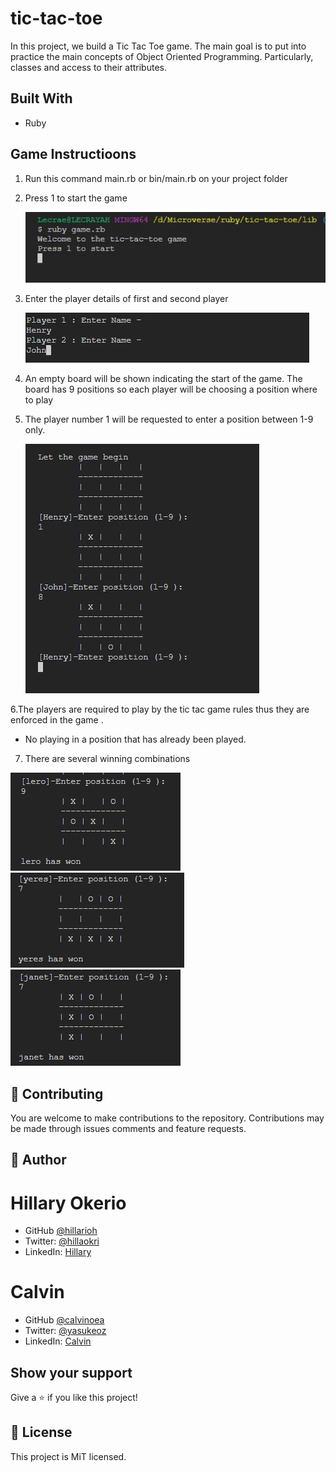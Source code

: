 # tic-tac-toe

In this project, we build a Tic Tac Toe game. The main goal is to put into practice the main concepts of Object Oriented Programming. Particularly, classes and access to their attributes.

## Built With

- Ruby

## Game Instructioons

1. Run this command main.rb or bin/main.rb on your project folder
2. Press 1 to start the game

   ![welcome](./welcome.JPG)

3. Enter the player details of first and second player

   ![player](./player.JPG)

4. An empty board will be shown indicating the start of the game. The board has 9 positions so each player will be choosing a position where to play
5. The player number 1 will be requested to enter a position between 1-9 only.

   ![position](./position.JPG)

6.The players are required to play by the tic tac game rules thus they are enforced in the game .

- No playing in a position that has already been played.

7. There are several winning combinations

![diagonal win](./win_d.png)
![Horizontal win](./win_h.png)
![Vertical win](./win_v.png)

## 🤝 Contributing

You are welcome to make contributions to the repository. Contributions may be made through issues comments and feature requests.

## 👤 Author

# Hillary Okerio

- GitHub [@hillarioh](https://github.com/hillarioh/)
- Twitter: [@hillaokri](https://twitter.com/hillaokri)
- LinkedIn: [Hillary](https://www.linkedin.com/in/hillaryokerio/)

# Calvin

- GitHub [@calvinoea](https://github.com/calvinoea/)
- Twitter: [@yasukeoz](https://twitter.com/yasukeoz)
- LinkedIn: [Calvin](https://www.linkedin.com/in/calvin-ebun-amu-9b200017a/)

## Show your support

Give a ⭐️ if you like this project!

## 📝 License

This project is MiT licensed.
